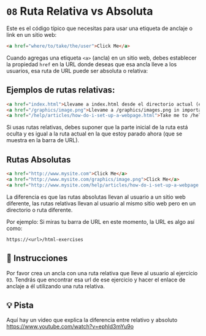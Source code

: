 # `08` Ruta Relativa vs Absoluta

Este es el código típico que necesitas para usar una etiqueta de anclaje o link en un sitio web:

```html
<a href="where/to/take/the/user">Click Me</a>
```
Cuando agregas una etiqueta `<a>` (ancla) en un sitio web, debes establecer la propiedad `href` en la URL donde deseas que esa ancla lleve a los usuarios, esa ruta de URL puede ser absoluta o relativa:

## Ejemplos de rutas relativas:

```html
<a href="index.html">Llevame a index.html desde el directorio actual (en el url)</a>
<a href="/graphics/image.png">Llevame a /graphics/images.png in importar el URL actual (solo el dominio es relevante y sera reutilizado)</a>
<a href="/help/articles/how-do-i-set-up-a-webpage.html">Take me to /help/articles/how-do-i-set-up-a-webpage.html</a>
```

Si usas rutas relativas, debes suponer que la parte inicial de la ruta está oculta y es igual a la ruta actual en la que estoy parado ahora (que se muestra en la barra de URL).

## Rutas Absolutas
```html
<a href="http://www.mysite.com">Click Me</a>
<a href="http://www.mysite.com/graphics/image.png">Click Me</a>
<a href="http://www.mysite.com/help/articles/how-do-i-set-up-a-webpage.html">Click Me</a>
```

La diferencia es que las rutas absolutas llevan al usuario a un sitio web diferente, las rutas relativas llevan al usuario al mismo sitio web pero en un directorio o ruta diferente.

Por ejemplo: Si miras tu barra de URL en este momento, la URL es algo así como:
```
https://<url>/html-exercises
```

## 📝 Instrucciones

Por favor crea un ancla con una ruta relativa que lleve al usuario al ejercicio `03`.
Tendrás que encontrar esa url de ese ejercicio y hacer el enlace de anclaje a él utilizando una ruta relativa.

## 💡 Pista

Aquí hay un video que explica la diferencia entre relativo y absoluto
https://www.youtube.com/watch?v=ephId3mYu9o